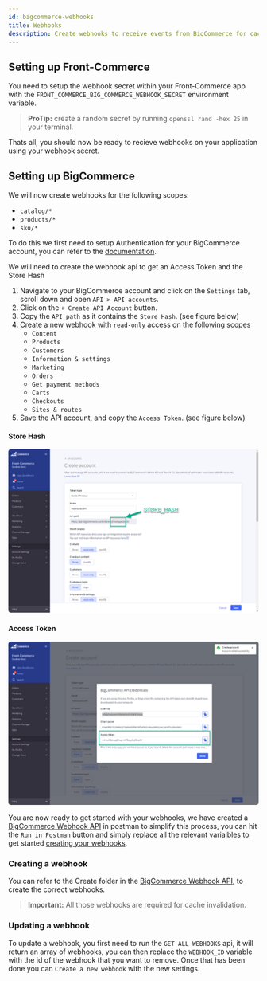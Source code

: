 ```yaml
---
id: bigcommerce-webhooks
title: Webhooks
description: Create webhooks to receive events from BigCommerce for cache invalidation and other purposes.
---
```


## Setting up Front-Commerce

You need to setup the webhook secret within your Front-Commerce app with the `FRONT_COMMERCE_BIG_COMMERCE_WEBHOOK_SECRET` environment variable.

> **ProTip:** create a random secret by running `openssl rand -hex 25` in your terminal.

Thats all, you should now be ready to recieve webhooks on your application using your webhook secret.

## Setting up BigCommerce

We will now create webhooks for the following scopes:

- `catalog/*`
- `products/*`
- `sku/*`

To do this we first need to setup Authentication for your BigCommerce account, you can refer to the [documentation](https://developer.bigcommerce.com/docs/ZG9jOjIyMDYxMw-v2-and-v3-rest-api-authentication).

We will need to create the webhook api to get an Access Token and the Store Hash

1. Navigate to your BigCommerce account and click on the `Settings` tab, scroll down and open `API > API accounts`.
1. Click on the `+ Create API Account` button.
1. Copy the `API path` as it contains the `Store Hash`. (see figure below)
1. Create a new webhook with `read-only` access on the following scopes
   - `Content`
   - `Products`
   - `Customers`
   - `Information & settings`
   - `Marketing`
   - `Orders`
   - `Get payment methods`
   - `Carts`
   - `Checkouts`
   - `Sites & routes`
1. Save the API account, and copy the `Access Token`. (see figure below)

#### Store Hash

<div style="text-align:left;">
  <img src="./assets/new-webhook-storehash.png" alt="Store Hash in BigCommerce API path" style="border-radius:5px;">
</div>

#### Access Token

<div style="text-align:left;">
  <img src="./assets/new-webhook-accesstoken.png" alt="SBigCommerce API account access token" style="border-radius:5px;">
</div>

You are now ready to get started with your webhooks, we have created a [BigCommerce Webhook API](https://documenter.getpostman.com/view/16678499/UzQys4QZ) in postman to simplify this process, you can hit the `Run in Postman` button and simply replace all the relevant varialbles to get started [creating your webhooks](#Creating-a-webhook).

### Creating a webhook

You can refer to the Create folder in the [BigCommerce Webhook API](https://documenter.getpostman.com/view/16678499/UzQys4QZ), to create the correct webhooks.

> **Important:** All those webhooks are required for cache invalidation.

### Updating a webhook

To update a webhook, you first need to run the `GET ALL WEBHOOKS` api, it will return an array of webhooks, you can then replace the `WEBHOOK_ID` variable with the id of the webhook that you want to remove.
Once that has been done you can `Create a new webhook` with the new settings.
